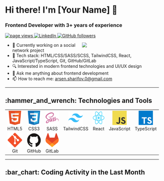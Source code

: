 <h1 align="left">Hi there! I'm [Your Name] 👋</h1>
<h3 align="left">Frontend Developer with 3+ years of experience</h3>

<p align="left">
  <a href="https://github.com/[YourGitHubUsername]">
    <img src="https://komarev.com/ghpvc/?username=[YourGitHubUsername]" alt="page views" />
  </a>
  <a href="https://linkedin.com/in/[YourLinkedIn]">
    <img alt="LinkedIn" src="https://img.shields.io/badge/-LinkedIn-blue?style=flat&logo=linkedin&logoColor=white">
  </a>
  <a href="https://github.com/[YourGitHubUsername]?tab=followers">
    <img alt="GitHub followers" src="https://img.shields.io/github/followers/[YourGitHubUsername]?style=flat&logo=github">
  </a>
</p>

<a href="https://github.com/[YourGitHubUsername]">
  <img src="https://github-readme-stats.vercel.app/api?username=[YourGitHubUsername]&show_icons=true&theme=dracula" align="right" width="50%"/>
</a>

- 🌱 Currently working on a social network project
- 💼 Tech stack: HTML/CSS/SASS/SCSS, TailwindCSS, React, JavaScript/TypeScript, Git, GitHub/GitLab
- 🔍 Interested in modern frontend technologies and UI/UX design
- 💬 Ask me anything about frontend development
- 📫 How to reach me: arsen.sharifov.0@gmail.com

---

<h2 align="left">:hammer_and_wrench: Technologies and Tools</h2>

<table>
  <tr>
    <td align="center" width="96">
      <img src="https://raw.githubusercontent.com/devicons/devicon/master/icons/html5/html5-original.svg" width="48" height="48" alt="HTML5" />
      <br>HTML5
    </td>
    <td align="center" width="96">
      <img src="https://raw.githubusercontent.com/devicons/devicon/master/icons/css3/css3-original.svg" width="48" height="48" alt="CSS3" />
      <br>CSS3
    </td>
    <td align="center" width="96">
      <img src="https://raw.githubusercontent.com/devicons/devicon/master/icons/sass/sass-original.svg" width="48" height="48" alt="SASS" />
      <br>SASS
    </td>
    <td align="center" width="96">
      <img src="https://raw.githubusercontent.com/devicons/devicon/master/icons/tailwindcss/tailwindcss-plain.svg" width="48" height="48" alt="TailwindCSS" />
      <br>TailwindCSS
    </td>
    <td align="center" width="96">
      <img src="https://raw.githubusercontent.com/devicons/devicon/master/icons/react/react-original.svg" width="48" height="48" alt="React" />
      <br>React
    </td>
    <td align="center" width="96">
      <img src="https://raw.githubusercontent.com/devicons/devicon/master/icons/javascript/javascript-original.svg" width="48" height="48" alt="JavaScript" />
      <br>JavaScript
    </td>
    <td align="center" width="96">
      <img src="https://raw.githubusercontent.com/devicons/devicon/master/icons/typescript/typescript-original.svg" width="48" height="48" alt="TypeScript" />
      <br>TypeScript
    </td>
  </tr>
  <tr>
    <td align="center" width="96">
      <img src="https://raw.githubusercontent.com/devicons/devicon/master/icons/git/git-original.svg" width="48" height="48" alt="Git" />
      <br>Git
    </td>
    <td align="center" width="96">
      <img src="https://raw.githubusercontent.com/devicons/devicon/master/icons/github/github-original.svg" width="48" height="48" alt="GitHub" />
      <br>GitHub
    </td>
    <td align="center" width="96">
      <img src="https://raw.githubusercontent.com/devicons/devicon/master/icons/gitlab/gitlab-original.svg" width="48" height="48" alt="GitLab" />
      <br>GitLab
    </td>
  </tr>
</table>

---

<h2 align="left">:bar_chart: Coding Activity in the Last Month</h2>

<!--START_SECTION:waka-->
<!--END_SECTION:waka-->
